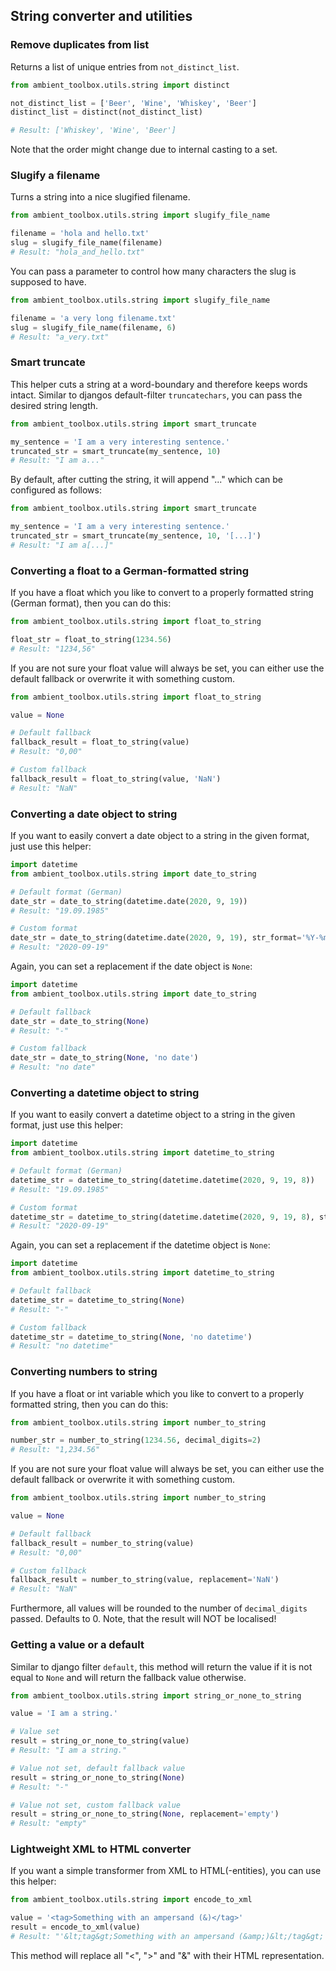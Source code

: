 ## String converter and utilities

### Remove duplicates from list

Returns a list of unique entries from `not_distinct_list`.

````python
from ambient_toolbox.utils.string import distinct

not_distinct_list = ['Beer', 'Wine', 'Whiskey', 'Beer']
distinct_list = distinct(not_distinct_list)

# Result: ['Whiskey', 'Wine', 'Beer']
````

Note that the order might change due to internal casting to a set.

### Slugify a filename

Turns a string into a nice slugified filename.

````python
from ambient_toolbox.utils.string import slugify_file_name

filename = 'hola and hello.txt'
slug = slugify_file_name(filename)
# Result: "hola_and_hello.txt"
````

You can pass a parameter to control how many characters the slug is supposed to have.

````python
from ambient_toolbox.utils.string import slugify_file_name

filename = 'a very long filename.txt'
slug = slugify_file_name(filename, 6)
# Result: "a_very.txt"
````

### Smart truncate

This helper cuts a string at a word-boundary and therefore keeps words intact. Similar to djangos
default-filter `truncatechars`, you can pass the desired string length.

````python
from ambient_toolbox.utils.string import smart_truncate

my_sentence = 'I am a very interesting sentence.'
truncated_str = smart_truncate(my_sentence, 10)
# Result: "I am a..."
````

By default, after cutting the string, it will append "..." which can be configured as follows:

````python
from ambient_toolbox.utils.string import smart_truncate

my_sentence = 'I am a very interesting sentence.'
truncated_str = smart_truncate(my_sentence, 10, '[...]')
# Result: "I am a[...]"
````

### Converting a float to a German-formatted string

If you have a float which you like to convert to a properly formatted string (German format), then you can do this:

````python
from ambient_toolbox.utils.string import float_to_string

float_str = float_to_string(1234.56)
# Result: "1234,56"
````

If you are not sure your float value will always be set, you can either use the default fallback or overwrite it with
something custom.

````python
from ambient_toolbox.utils.string import float_to_string

value = None

# Default fallback
fallback_result = float_to_string(value)
# Result: "0,00"

# Custom fallback
fallback_result = float_to_string(value, 'NaN')
# Result: "NaN"
````

### Converting a date object to string

If you want to easily convert a date object to a string in the given format, just use this helper:

````python
import datetime
from ambient_toolbox.utils.string import date_to_string

# Default format (German)
date_str = date_to_string(datetime.date(2020, 9, 19))
# Result: "19.09.1985"

# Custom format
date_str = date_to_string(datetime.date(2020, 9, 19), str_format='%Y-%m-%d')
# Result: "2020-09-19"
````

Again, you can set a replacement if the date object is `None`:

````python
import datetime
from ambient_toolbox.utils.string import date_to_string

# Default fallback
date_str = date_to_string(None)
# Result: "-"

# Custom fallback
date_str = date_to_string(None, 'no date')
# Result: "no date"
````

### Converting a datetime object to string

If you want to easily convert a datetime object to a string in the given format, just use this helper:

````python
import datetime
from ambient_toolbox.utils.string import datetime_to_string

# Default format (German)
datetime_str = datetime_to_string(datetime.datetime(2020, 9, 19, 8))
# Result: "19.09.1985"

# Custom format
datetime_str = datetime_to_string(datetime.datetime(2020, 9, 19, 8), str_format='%Y-%m-%d')
# Result: "2020-09-19"
````

Again, you can set a replacement if the datetime object is `None`:

````python
import datetime
from ambient_toolbox.utils.string import datetime_to_string

# Default fallback
datetime_str = datetime_to_string(None)
# Result: "-"

# Custom fallback
datetime_str = datetime_to_string(None, 'no datetime')
# Result: "no datetime"
````

### Converting numbers to string

If you have a float or int variable which you like to convert to a properly formatted string, then you can do this:

````python
from ambient_toolbox.utils.string import number_to_string

number_str = number_to_string(1234.56, decimal_digits=2)
# Result: "1,234.56"
````

If you are not sure your float value will always be set, you can either use the default fallback or overwrite it with
something custom.

````python
from ambient_toolbox.utils.string import number_to_string

value = None

# Default fallback
fallback_result = number_to_string(value)
# Result: "0,00"

# Custom fallback
fallback_result = number_to_string(value, replacement='NaN')
# Result: "NaN"
````

Furthermore, all values will be rounded to the number of `decimal_digits` passed. Defaults to 0. Note, that the
result will NOT be localised!

### Getting a value or a default

Similar to django filter `default`, this method will return the value if it is not equal to `None` and
will return the fallback value otherwise.

````python
from ambient_toolbox.utils.string import string_or_none_to_string

value = 'I am a string.'

# Value set
result = string_or_none_to_string(value)
# Result: "I am a string."

# Value not set, default fallback value
result = string_or_none_to_string(None)
# Result: "-"

# Value not set, custom fallback value
result = string_or_none_to_string(None, replacement='empty')
# Result: "empty"
````

### Lightweight XML to HTML converter

If you want a simple transformer from XML to HTML(-entities), you can use this helper:

````python
from ambient_toolbox.utils.string import encode_to_xml

value = '<tag>Something with an ampersand (&)</tag>'
result = encode_to_xml(value)
# Result: "'&lt;tag&gt;Something with an ampersand (&amp;)&lt;/tag&gt;'"
````

This method will replace all "<", ">" and "&" with their HTML representation.
